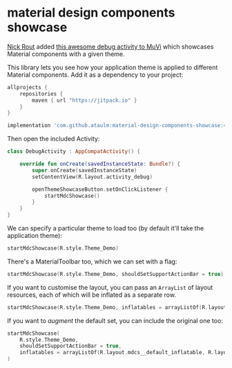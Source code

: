 material design components showcase
===================================

[Nick Rout](https://twitter.com/ricknout) added [this awesome debug activity to MuVi](https://github.com/ataulm/muvi/pull/27) which showcases Material components with a given theme.

This library lets you see how your application theme is applied to different Material components. Add it as a dependency to your project:

```groovy
allprojects {
    repositories {
        maven { url "https://jitpack.io" }
    }
}

implementation 'com.github.ataulm:material-design-components-showcase:<latest-release-or-commit>'
```

Then open the included Activity:

```kotlin
class DebugActivity : AppCompatActivity() {

    override fun onCreate(savedInstanceState: Bundle?) {
        super.onCreate(savedInstanceState)
        setContentView(R.layout.activity_debug)

        openThemeShowcaseButton.setOnClickListener {
            startMdcShowcase()
        }
    }
}
```

We can specify a particular theme to load too (by default it'll take the application theme):

```kotlin
startMdcShowcase(R.style.Theme_Demo)
```

There's a MaterialToolbar too, which we can set with a flag:

```kotlin
startMdcShowcase(R.style.Theme_Demo, shouldSetSupportActionBar = true)
```

If you want to customise the layout, you can pass an `ArrayList` of layout resources, each of which will be inflated as a separate row.

```kotlin
startMdcShowcase(R.style.Theme_Demo, inflatables = arrayListOf(R.layout.demo_custom_inflatable))
```

If you want to _augment_ the default set, you can include the original one too:

```kotlin
startMdcShowcase(
    R.style.Theme_Demo,
    shouldSetSupportActionBar = true,
    inflatables = arrayListOf(R.layout.mdcs__default_inflatable, R.layout.demo_custom_inflatable)
)
```
